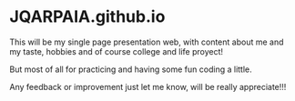 # JQARPAIA.github.io

This will be my single page presentation web, with content about me and my taste, hobbies and of course college and life proyect!

But most of all for practicing and having some fun coding a little.

Any feedback or improvement just let me know, will be really appreciate!!!
